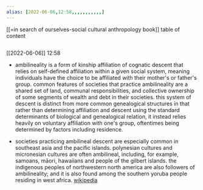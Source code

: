 ```yaml
---
alias: [2022-06-06,12:58,,,,,,,,,,,]
---
```

[[=in search of ourselves-social cultural anthropology book]]
table of content
```toc
```

[[2022-06-06]] 12:58
- ambilineality is a form of kinship affiliation of cognatic descent that relies on self-defined affiliation within a given social system, meaning individuals have the choice to be affiliated with their mother's or father's group. common features of societies that practice ambilineality are a shared set of land, communal responsibilities, and collective ownership of some segments of wealth and debt in their societies. this system of descent is distinct from more common genealogical structures in that rather than determining affiliation and descent using the standard determinants of biological and genealogical relation, it instead relies heavily on voluntary affiliation with one's group, oftentimes being determined by factors including residence.

- societies practicing ambilineal descent are especially common in southeast asia and the pacific islands. polynesian cultures and micronesian cultures are often ambilineal, including, for example, samoans, māori, hawaiians and people of the gilbert islands. the indigenous peoples of northwestern north america are also followers of ambilineality; and it is also found among the southern yoruba people residing in west africa.
[wikipedia](https://en.wikipedia.org/wiki/ambilineality)